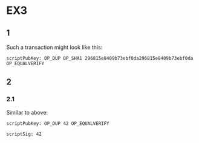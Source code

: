 # EX3

## 1
Such a transaction might look like this:
```
scriptPubKey: OP_DUP OP_SHA1 296815e8409b73ebf0da296815e8409b73ebf0da OP_EQUALVERIFY
```

## 2
### 2.1
Similar to above:
```
scriptPubKey: OP_DUP 42 OP_EQUALVERIFY

scriptSig: 42
```